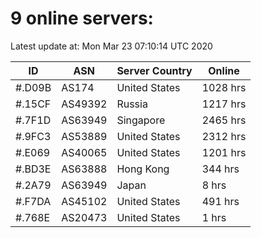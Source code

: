 # 9 online servers:

Latest update at: Mon Mar 23 07:10:14 UTC 2020

| ID | ASN | Server Country | Online |
| -- | --- | -------------- | ------ |
| #.D09B | AS174 | United States | 1028 hrs |
| #.15CF | AS49392 | Russia | 1217 hrs |
| #.7F1D | AS63949 | Singapore | 2465 hrs |
| #.9FC3 | AS53889 | United States | 2312 hrs |
| #.E069 | AS40065 | United States | 1201 hrs |
| #.BD3E | AS63888 | Hong Kong | 344 hrs |
| #.2A79 | AS63949 | Japan | 8 hrs |
| #.F7DA | AS45102 | United States | 491 hrs |
| #.768E | AS20473 | United States | 1 hrs |

